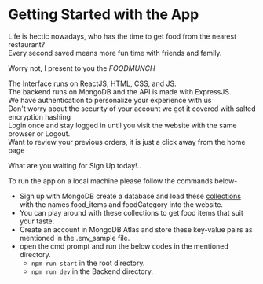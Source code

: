 # Getting Started with the App
  
Life is hectic nowadays, who has the time to get food from the nearest restaurant?  
Every second saved means more fun time with friends and family.  

Worry not, I present to you the *FOODMUNCH*

The Interface runs on ReactJS, HTML, CSS, and JS.  
The backend runs on MongoDB and the API is made with ExpressJS.  
We have authentication to personalize your experience with us  
Don't worry about the security of your account we got it covered with salted encryption hashing  
Login once and stay logged in until you visit the website with the same browser or Logout.  
Want to review your previous orders, it is just a click away from the home page

What are you waiting for Sign Up today!..  
  
To run the app on a local machine please follow the commands below-    

  - Sign up with MongoDB create a database and load these [collections](https://drive.google.com/drive/folders/1mGax9nKlUrKS0bcnCcEeG06Lx4ZtNR7z?usp=sharing) with the names food_items and foodCategory into the website.  
  - You can play around with these collections to get food items that suit your taste.  
  - Create an account in MongoDB Atlas and store these key-value pairs as mentioned in the .env_sample file.  
  - open the cmd prompt and run the below codes in the mentioned directory.  
      - `npm run start` in the root directory.  
      - `npm run dev` in the Backend directory.  

